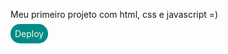 <p>Meu primeiro projeto com html, css e javascript =) </p>

<a href="https://dev-almeida10.github.io/Cars_Pages/" style="text-decoration: none; color: cornsilk; background-color: darkcyan; padding: 7px; border-radius: 15px;">Deploy</a>
